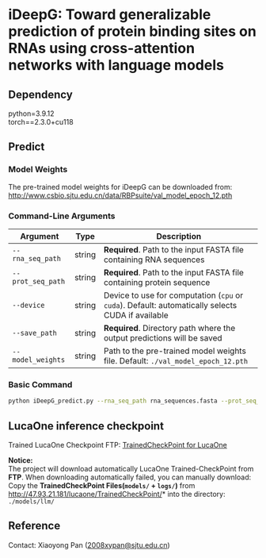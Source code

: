 # iDeepG: Toward generalizable prediction of protein binding sites on RNAs using cross-attention networks with language models

## Dependency
python=3.9.12  
torch==2.3.0+cu118

## Predict
### Model Weights
The pre-trained model weights for iDeepG can be downloaded from: http://www.csbio.sjtu.edu.cn/data/RBPsuite/val_model_epoch_12.pth

### Command-Line Arguments
| Argument         | Type   | Description                                                                 |
|------------------|--------|-----------------------------------------------------------------------------|
| `--rna_seq_path` | string | **Required**. Path to the input FASTA file containing RNA sequences         |
| `--prot_seq_path` | string | **Required**. Path to the input FASTA file containing protein sequence     |
| `--device`       | string | Device to use for computation (`cpu` or `cuda`). Default: automatically selects CUDA if available |
| `--save_path`    | string | **Required**. Directory path where the output predictions will be saved    |
| `--model_weights` | string | Path to the pre-trained model weights file. Default: `./val_model_epoch_12.pth` |

### Basic Command
```bash
python iDeepG_predict.py --rna_seq_path rna_sequences.fasta --prot_seq_path protein_sequence.fasta --device cuda --save_path ./results
```

## LucaOne inference checkpoint
Trained LucaOne Checkpoint FTP: <a href='http://47.93.21.181/lucaone/TrainedCheckPoint/'>TrainedCheckPoint for LucaOne</a>

**Notice:**    
The project will download automatically LucaOne Trained-CheckPoint from **FTP**.
When downloading automatically failed, you can manually download:
Copy the **TrainedCheckPoint Files(`models/` + `logs/`)** from <href> http://47.93.21.181/lucaone/TrainedCheckPoint/* </href> into the directory: `./models/llm/`

## Reference
Contact: Xiaoyong Pan (2008xypan@sjtu.edu.cn)
